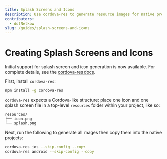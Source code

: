 ```yaml
---
title: Splash Screens and Icons
description: Use cordova-res to generate resource images for native projects
contributors:
  - dotNetkow
slug: /guides/splash-screens-and-icons
---
```


# Creating Splash Screens and Icons

Initial support for splash screen and icon generation is now available. For complete details, see the [cordova-res docs](https://github.com/ionic-team/cordova-res).

First, install `cordova-res`:

```bash
npm install -g cordova-res
```

`cordova-res` expects a Cordova-like structure: place one icon and one splash screen file in a top-level `resources` folder within your project, like so:

```
resources/
├── icon.png
└── splash.png
```

Next, run the following to generate all images then copy them into the native projects:

```bash
cordova-res ios --skip-config --copy
cordova-res android --skip-config --copy
```
